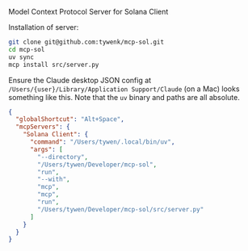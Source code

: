 Model Context Protocol Server for Solana Client

Installation of server:

```sh
git clone git@github.com:tywenk/mcp-sol.git
cd mcp-sol
uv sync
mcp install src/server.py
```

Ensure the Claude desktop JSON config at `/Users/{user}/Library/Application Support/Claude` (on a Mac) looks something like this. Note that the `uv` binary and paths are all absolute.

```json
{
  "globalShortcut": "Alt+Space",
  "mcpServers": {
    "Solana Client": {
      "command": "/Users/tywen/.local/bin/uv",
      "args": [
        "--directory",
        "/Users/tywen/Developer/mcp-sol",
        "run",
        "--with",
        "mcp",
        "mcp",
        "run",
        "/Users/tywen/Developer/mcp-sol/src/server.py"
      ]
    }
  }
}
```
